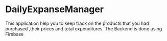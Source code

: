 # DailyExpanseManager
This application help you to keep track on the products that you had purchased ,their prices and total
expenditures.
The Backend is done using Firebase
